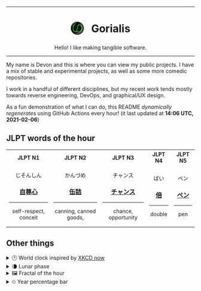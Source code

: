 ***

<h1 align="center">
<sub>
    <img src="readme/resources/avatar.png" height="36">
</sub>
&nbsp;
Gorialis
</h1>
<p align="center">
Hello! I like making tangible software.
</p>

***

My name is Devon and this is where you can view my public projects. I have a mix of stable and experimental projects, as well as some more comedic repositories.

I work in a handful of different disciplines, but my recent work tends mostly towards reverse engineering, DevOps, and graphical/UX design.

As a fun demonstration of what I can do, this README *dynamically regenerates* using GitHub Actions every hour! (it last updated at **14:06 UTC, 2021-02-06**)

<h2>JLPT words of the hour</h2>
<table>
    <tr>
        <th>JLPT N1</th>
        <th>JLPT N2</th>
        <th>JLPT N3</th>
        <th>JLPT N4</th>
        <th>JLPT N5</th>
    </tr>
    <tr>
        <td>
            <p align="center">じそんしん</p>
            <h3 align="center"><b><a href="https://jisho.org/search/%E8%87%AA%E5%B0%8A%E5%BF%83">自尊心</a></b></h3>
            <hr>
            <p align="center">self-respect,<wbr> conceit</p>
        </td>
        <td>
            <p align="center">かんづめ</p>
            <h3 align="center"><b><a href="https://jisho.org/search/%E7%BC%B6%E8%A9%B0">缶詰</a></b></h3>
            <hr>
            <p align="center">canning,<wbr> canned goods,<wbr></p>
        </td>
        <td>
            <p align="center">チャンス</p>
            <h3 align="center"><b><a href="https://jisho.org/search/%E3%83%81%E3%83%A3%E3%83%B3%E3%82%B9">チャンス</a></b></h3>
            <hr>
            <p align="center">chance,<wbr> opportunity</p>
        </td>
        <td>
            <p align="center">ばい</p>
            <h3 align="center"><b><a href="https://jisho.org/search/%E5%80%8D">倍</a></b></h3>
            <hr>
            <p align="center">double</p>
        </td>
        <td>
            <p align="center">ペン</p>
            <h3 align="center"><b><a href="https://jisho.org/search/%E3%83%9A%E3%83%B3">ペン</a></b></h3>
            <hr>
            <p align="center">pen</p>
        </td>
    </tr>
</table>

<h2>Other things</h2>
<details>
<summary>🕑  World clock inspired by <a href="https://xkcd.com/now">XKCD now</a></summary>

> <img src="generated/now.png" width="512">

</details>
<details>
<summary>🌘 Lunar phase</summary>

The moon is approximately 84.60% through its phase (Waning Crescent).

</details>
<details>
<summary>&#x1f5bc; Fractal of the hour</summary>

> <img src="generated/fractal.png" width="512">

</details>
<details>
<summary>&#x23f2; Year percentage bar</summary>
<pre><code>2021 [██▁▁▁▁▁▁▁▁▁▁▁▁▁▁▁▁▁▁] 10.02%</code></pre>
</details>
